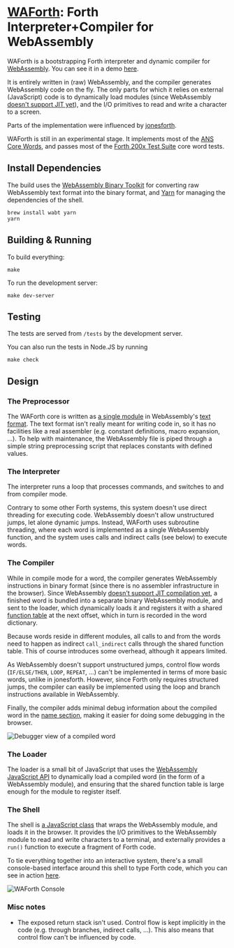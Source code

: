 # [WAForth](https://el-tramo.be/waforth): Forth Interpreter+Compiler for WebAssembly

WAForth is a bootstrapping Forth interpreter and dynamic compiler for
[WebAssembly](https://webassembly.org). You can see it in a demo
[here](https://el-tramo.be/waforth/).

It is entirely written in (raw) WebAssembly, and the compiler
generates WebAssembly code on the fly. The only parts for which it relies on
external (JavaScript) code is to dynamically load modules (since WebAssembly [doesn't
support JIT yet](https://webassembly.org/docs/future-features/#platform-independent-just-in-time-jit-compilation)),
and the I/O primitives to read and write a character to a screen.

Parts of the implementation were influenced by
[jonesforth](http://git.annexia.org/?p=jonesforth.git;a=summary).

WAForth is still in an experimental stage. It implements most of the [ANS Core
Words](http://lars.nocrew.org/dpans/dpans6.htm#6.1), and passes most of the
[Forth 200x Test Suite](http://www.forth200x.org/documents/html/testsuite.html)
core word tests.


## Install Dependencies

The build uses the [WebAssembly Binary
Toolkit](https://github.com/WebAssembly/wabt) for converting raw WebAssembly
text format into the binary format, and [Yarn](https://yarnpkg.com) for
managing the dependencies of the shell.

    brew install wabt yarn
    yarn


## Building & Running

To build everything:
    
    make

To run the development server:

    make dev-server

## Testing

The tests are served from `/tests` by the development server.

You can also run the tests in Node.JS by running

    make check

## Design

### The Preprocessor

The WAForth core is written as [a single
module](https://github.com/remko/waforth/blob/master/src/waforth.wat) in
WebAssembly's [text
format](https://webassembly.github.io/spec/core/text/index.html). The text
format isn't really meant for writing code in, so it has no facilities like a
real assembler (e.g. constant definitions, macro expansion, ...).
To help with maintenance, the WebAssembly file is piped through a simple string
preprocessing script that replaces constants with defined values.

### The Interpreter

The interpreter runs a loop that processes commands, and switches to and from
compiler mode. 

Contrary to some other Forth systems, this system doesn't use direct threading
for executing code. WebAssembly doesn't allow unstructured jumps, let alone
dynamic jumps.  Instead, WAForth uses subroutine threading, where each word
is implemented as a single WebAssembly function, and the system uses calls
and indirect calls (see below) to execute words.


### The Compiler

While in compile mode for a word, the compiler generates WebAssembly
instructions in binary format (since there is no assembler infrastructure in
the browser). Since WebAssembly [doesn't support JIT compilation
yet](https://webassembly.org/docs/future-features/#platform-independent-just-in-time-jit-compilation),
a finished word is bundled into a separate binary WebAssembly module, and sent
to the loader, which dynamically loads it and registers it with  a shared
[function
table](https://webassembly.github.io/spec/core/valid/modules.html#tables) at
the next offset, which in turn is recorded in the word dictionary. 

Because words reside in different modules, all calls to and from the words need
to happen as indirect `call_indirect` calls through the shared function table.
This of course introduces some overhead, although it appears limited.

As WebAssembly doesn't support unstructured jumps, control flow words
(`IF/ELSE/THEN`, `LOOP`, `REPEAT`, ...) can't be implemented in terms of more
basic words, unlike in jonesforth.  However, since Forth only requires
structured jumps, the compiler can easily be implemented using the loop and
branch instructions available in WebAssembly.

Finally, the compiler adds minimal debug information about the compiled word in
the [name
section](https://github.com/WebAssembly/design/blob/master/BinaryEncoding.md#name-section),
making it easier for doing some debugging in the browser.

![Debugger view of a compiled
word](https://el-tramo.be/blog/waforth/debugger.png "Debugger view of a
compiled word")


### The Loader

The loader is a small bit of JavaScript that uses the [WebAssembly JavaScript
API](https://webassembly.github.io/spec/js-api/index.html) to dynamically load
a compiled word (in the form of a WebAssembly module), and ensuring that the
shared function table is large enough for the module to register itself.

### The Shell

The shell is [a JavaScript
class](https://github.com/remko/waforth/blob/master/src/shell/WAForth.js) that
wraps the WebAssembly module, and loads it in the browser.  It provides the I/O
primitives to the WebAssembly module to read and write characters to a
terminal, and externally provides a `run()` function to execute a fragment of
Forth code.

To tie everything together into an interactive system, there's a small
console-based interface around this shell to type Forth code, which you can see
in action [here](https://el-tramo.be/waforth/).

![WAForth Console](https://el-tramo.be/waforth/console.gif "WAForth Console")

### Misc notes

- The exposed return stack isn't used. Control flow is kept implicitly in the
  code (e.g. through branches, indirect calls, ...). This also means that
  control flow can't be influenced by code.
